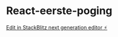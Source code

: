 # React-eerste-poging

[Edit in StackBlitz next generation editor ⚡️](https://stackblitz.com/~/github.com/violacase/React-eerste-poging)